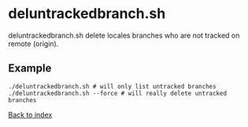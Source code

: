deluntrackedbranch.sh
=====================

deluntrackedbranch.sh delete locales branches who are not tracked on remote (origin).

Example
-------
```
./deluntrackedbranch.sh # will only list untracked branches
./deluntrackedbranch.sh --force # will really delete untracked branches
```

[Back to index](../README.md)
